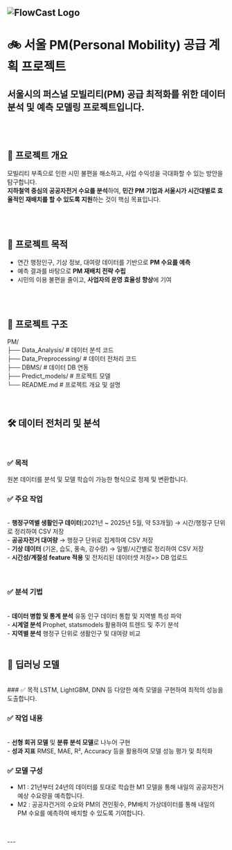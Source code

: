 ![FlowCast Logo](images/flowcast_logo.png)
---
# 🚲 서울 PM(Personal Mobility) 공급 계획 프로젝트

서울시의 퍼스널 모빌리티(PM) 공급 최적화를 위한 데이터 분석 및 예측 모델링 프로젝트입니다.
<br>
---
<br>
<br>

## 📌 프로젝트 개요

모빌리티 부족으로 인한 시민 불편을 해소하고, 사업 수익성을 극대화할 수 있는 방안을 탐구합니다. <br> 
**지하철역 중심의 공공자전거 수요를 분석**하여, **민간 PM 기업과 서울시가 시간대별로 효율적인 재배치를 할 수 있도록 지원**하는 것이 핵심 목표입니다.

<br>
<br>

## 🎯 프로젝트 목적

- 연간 행정인구, 기상 정보, 대여량 데이터를 기반으로 **PM 수요를 예측**<br>
- 예측 결과를 바탕으로 **PM 재배치 전략 수립**<br>
- 시민의 이용 불편을 줄이고, **사업자의 운영 효율성 향상**에 기여<br>

<br>
<br>

## 📁 프로젝트 구조
PM/ <br>
├── Data_Analysis/ # 데이터 분석 코드 <br>
├── Data_Preprocessing/ # 데이터 전처리 코드 <br>
├── DBMS/ # 데이터 DB 연동 <br>
├── Predict_models/ # 프로젝트 모델 <br>
└── README.md # 프로젝트 개요 및 설명<br>
<br>
<br>

## 🛠 데이터 전처리 및 분석
<br>

### ✅ 목적
원본 데이터를 분석 및 모델 학습이 가능한 형식으로 정제 및 변환합니다.

### ✅ 주요 작업
<br>
- <b>행정구역별 생활인구 데이터</b>(2021년 ~ 2025년 5월, 약 53개월) → 시간/행정구 단위로 정리하여 CSV 저장<br>
- <b>공공자전거 대여량</b> → 행정구 단위로 집계하여 CSV 저장<br>
- <b>기상 데이터</b> (기온, 습도, 풍속, 강수량) → 일별/시간별로 정리하여 CSV 저장 <br>
- <b>시간성/계절성 feature 적용</b> 및 전처리된 데이터셋 저장=> DB 업로드<br>
<br>
<br>

### ✅ 분석 기법
<br>
- <b>데이터 병합 및 통계 분석</b> 유동 인구 데이터 통합 및 지역별 특성 파악<br>
- <b>시계열 분석</b> Prophet, statsmodels 활용하여 트렌드 및 주기 분석<br>
- <b>지역별 분석</b> 행정구 단위로 생활인구 및 대여량 비교
<br>
<br>

## 🤖 딥러닝 모델
<br>
### ✅ 목적
LSTM, LightGBM, DNN 등 다양한 예측 모델을 구현하여 최적의 성능을 도출합니다.
<br>

### ✅ 작업 내용
<br>
- <b>선형 회귀 모델</b> 및 <b>분류 분석 모델</b>로 나누어 구현<br>
- <b>성과 지표</b> RMSE, MAE, R², Accuracy 등을 활용하여 모델 성능 평가 및 최적화
<br>

### ✅ 모델 구성
- M1 : 21년부터 24년의 데이터를 토대로 학습한 M1 모델을 통해 내일의 공공자전거 예상 수요량을 예측합니다.
- M2 : 공공자건거의 수요와 PM의 견인횟수, PM배치 가상데이터를 통해 내일의 PM 수요를 예측하여 배치할 수 있도록 기여합니다.
<br>
<br>
---
